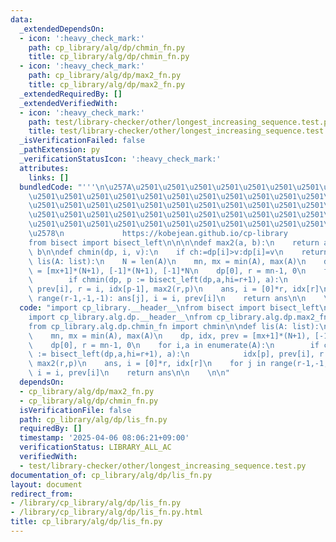 ```yaml
---
data:
  _extendedDependsOn:
  - icon: ':heavy_check_mark:'
    path: cp_library/alg/dp/chmin_fn.py
    title: cp_library/alg/dp/chmin_fn.py
  - icon: ':heavy_check_mark:'
    path: cp_library/alg/dp/max2_fn.py
    title: cp_library/alg/dp/max2_fn.py
  _extendedRequiredBy: []
  _extendedVerifiedWith:
  - icon: ':heavy_check_mark:'
    path: test/library-checker/other/longest_increasing_sequence.test.py
    title: test/library-checker/other/longest_increasing_sequence.test.py
  _isVerificationFailed: false
  _pathExtension: py
  _verificationStatusIcon: ':heavy_check_mark:'
  attributes:
    links: []
  bundledCode: "'''\n\u257A\u2501\u2501\u2501\u2501\u2501\u2501\u2501\u2501\u2501\u2501\
    \u2501\u2501\u2501\u2501\u2501\u2501\u2501\u2501\u2501\u2501\u2501\u2501\u2501\
    \u2501\u2501\u2501\u2501\u2501\u2501\u2501\u2501\u2501\u2501\u2501\u2501\u2501\
    \u2501\u2501\u2501\u2501\u2501\u2501\u2501\u2501\u2501\u2501\u2501\u2501\u2501\
    \u2501\u2501\u2501\u2501\u2501\u2501\u2501\u2501\u2501\u2501\u2501\u2501\u2501\
    \u2578\n             https://kobejean.github.io/cp-library               \n'''\n\
    from bisect import bisect_left\n\n\n\ndef max2(a, b):\n    return a if a > b else\
    \ b\n\ndef chmin(dp, i, v):\n    if ch:=dp[i]>v:dp[i]=v\n    return ch\n\ndef\
    \ lis(A: list):\n    N = len(A)\n    mn, mx = min(A), max(A)\n    dp, idx, prev\
    \ = [mx+1]*(N+1), [-1]*(N+1), [-1]*N\n    dp[0], r = mn-1, 0\n    for i,a in enumerate(A):\n\
    \        if chmin(dp, p := bisect_left(dp,a,hi=r+1), a):\n            idx[p],\
    \ prev[i], r = i, idx[p-1], max2(r,p)\n    ans, i = [0]*r, idx[r]\n    for j in\
    \ range(r-1,-1,-1): ans[j], i = i, prev[i]\n    return ans\n\n    \n\n"
  code: "import cp_library.__header__\nfrom bisect import bisect_left\nimport cp_library.alg.__header__\n\
    import cp_library.alg.dp.__header__\nfrom cp_library.alg.dp.max2_fn import max2\n\
    from cp_library.alg.dp.chmin_fn import chmin\n\ndef lis(A: list):\n    N = len(A)\n\
    \    mn, mx = min(A), max(A)\n    dp, idx, prev = [mx+1]*(N+1), [-1]*(N+1), [-1]*N\n\
    \    dp[0], r = mn-1, 0\n    for i,a in enumerate(A):\n        if chmin(dp, p\
    \ := bisect_left(dp,a,hi=r+1), a):\n            idx[p], prev[i], r = i, idx[p-1],\
    \ max2(r,p)\n    ans, i = [0]*r, idx[r]\n    for j in range(r-1,-1,-1): ans[j],\
    \ i = i, prev[i]\n    return ans\n\n    \n\n"
  dependsOn:
  - cp_library/alg/dp/max2_fn.py
  - cp_library/alg/dp/chmin_fn.py
  isVerificationFile: false
  path: cp_library/alg/dp/lis_fn.py
  requiredBy: []
  timestamp: '2025-04-06 08:06:21+09:00'
  verificationStatus: LIBRARY_ALL_AC
  verifiedWith:
  - test/library-checker/other/longest_increasing_sequence.test.py
documentation_of: cp_library/alg/dp/lis_fn.py
layout: document
redirect_from:
- /library/cp_library/alg/dp/lis_fn.py
- /library/cp_library/alg/dp/lis_fn.py.html
title: cp_library/alg/dp/lis_fn.py
---
```

